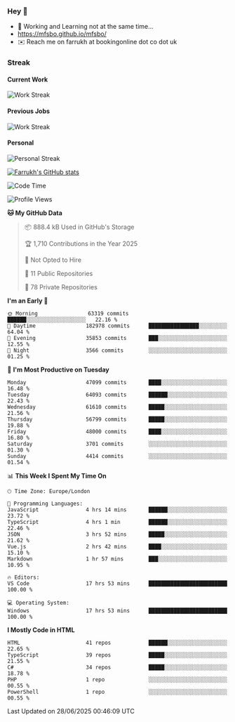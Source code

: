 ### Hey 👋

- 🏃 Working and Learning not at the same time...
- https://mfsbo.github.io/mfsbo/
- ✉️ Reach me on farrukh at bookingonline dot co dot uk

### Streak
#### Current Work
![Work Streak](https://streak-stats.demolab.com/?user=mfsbo)
#### Previous Jobs
![Work Streak](https://streak-stats.demolab.com/?user=farrukhcw)
#### Personal
![Personal Streak](https://streak-stats.demolab.com/?user=farrukhsubhani)

[![Farrukh's GitHub stats](https://github-readme-stats.vercel.app/api?username=mfsbo&hide=stars&count_private=true)](https://github.com/mfsbo/)

<!--START_SECTION:waka-->
![Code Time](http://img.shields.io/badge/Code%20Time-942%20hrs%2018%20mins-blue)

![Profile Views](http://img.shields.io/badge/Profile%20Views-0-blue)

**🐱 My GitHub Data** 

> 📦 888.4 kB Used in GitHub's Storage 
 > 
> 🏆 1,710 Contributions in the Year 2025
 > 
> 🚫 Not Opted to Hire
 > 
> 📜 11 Public Repositories 
 > 
> 🔑 78 Private Repositories 
 > 
**I'm an Early 🐤** 

```text
🌞 Morning                63319 commits       ██████░░░░░░░░░░░░░░░░░░░   22.16 % 
🌆 Daytime                182978 commits      ████████████████░░░░░░░░░   64.04 % 
🌃 Evening                35853 commits       ███░░░░░░░░░░░░░░░░░░░░░░   12.55 % 
🌙 Night                  3566 commits        ░░░░░░░░░░░░░░░░░░░░░░░░░   01.25 % 
```
📅 **I'm Most Productive on Tuesday** 

```text
Monday                   47099 commits       ████░░░░░░░░░░░░░░░░░░░░░   16.48 % 
Tuesday                  64093 commits       ██████░░░░░░░░░░░░░░░░░░░   22.43 % 
Wednesday                61610 commits       █████░░░░░░░░░░░░░░░░░░░░   21.56 % 
Thursday                 56799 commits       █████░░░░░░░░░░░░░░░░░░░░   19.88 % 
Friday                   48000 commits       ████░░░░░░░░░░░░░░░░░░░░░   16.80 % 
Saturday                 3701 commits        ░░░░░░░░░░░░░░░░░░░░░░░░░   01.30 % 
Sunday                   4414 commits        ░░░░░░░░░░░░░░░░░░░░░░░░░   01.54 % 
```


📊 **This Week I Spent My Time On** 

```text
🕑︎ Time Zone: Europe/London

💬 Programming Languages: 
JavaScript               4 hrs 14 mins       ██████░░░░░░░░░░░░░░░░░░░   23.72 % 
TypeScript               4 hrs 1 min         ██████░░░░░░░░░░░░░░░░░░░   22.46 % 
JSON                     3 hrs 52 mins       █████░░░░░░░░░░░░░░░░░░░░   21.62 % 
Vue.js                   2 hrs 42 mins       ████░░░░░░░░░░░░░░░░░░░░░   15.10 % 
Markdown                 1 hr 57 mins        ███░░░░░░░░░░░░░░░░░░░░░░   10.95 % 

🔥 Editors: 
VS Code                  17 hrs 53 mins      █████████████████████████   100.00 % 

💻 Operating System: 
Windows                  17 hrs 53 mins      █████████████████████████   100.00 % 
```

**I Mostly Code in HTML** 

```text
HTML                     41 repos            ██████░░░░░░░░░░░░░░░░░░░   22.65 % 
TypeScript               39 repos            █████░░░░░░░░░░░░░░░░░░░░   21.55 % 
C#                       34 repos            █████░░░░░░░░░░░░░░░░░░░░   18.78 % 
PHP                      1 repo              ░░░░░░░░░░░░░░░░░░░░░░░░░   00.55 % 
PowerShell               1 repo              ░░░░░░░░░░░░░░░░░░░░░░░░░   00.55 % 
```




 Last Updated on 28/06/2025 00:46:09 UTC
<!--END_SECTION:waka-->
<!--
**mfsbo/mfsbo** is a ✨ _special_ ✨ repository because its `README.md` (this file) appears on your GitHub profile.

Here are some ideas to get you started:

- 🔭 I’m currently working on ...
- 🌱 I’m currently learning ...
- 👯 I’m looking to collaborate on ...
- 🤔 I’m looking for help with ...
- 💬 Ask me about ...
- 📫 How to reach me: ...
- 😄 Pronouns: ...
- ⚡ Fun fact: ...
-->
